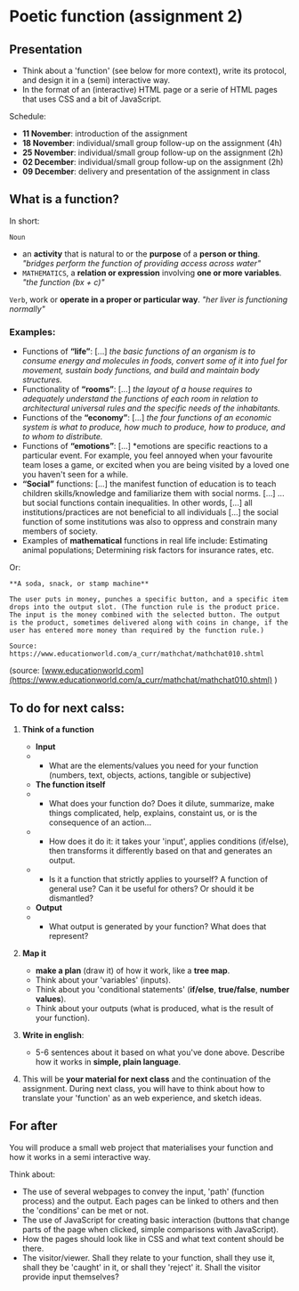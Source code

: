 # Poetic function (assignment 2)

## Presentation

- Think about a 'function' (see below for more context), write its protocol, and design it in a (semi) interactive way.
- In the format of an (interactive) HTML page or a serie of HTML pages that uses CSS and a bit of JavaScript.

Schedule:

- **11 November**: introduction of the assignment
- **18 November**: individual/small group follow-up on the assignment (4h)
- **25 November**: individual/small group follow-up on the assignment (2h)
- **02 December**: individual/small group follow-up on the assignment (2h)
- **09 December**: delivery and presentation of the assignment in class

## What is a function?

In short:

`Noun`
- an **activity** that is natural to or the **purpose** of a **person or thing**. *"bridges perform the function of providing access across water"*
- `MATHEMATICS`, a **relation or expression** involving **one or more variables**. *"the function (bx + c)"*

`Verb`, work or **operate in a proper or particular way**. *"her liver is functioning normally"*

### Examples:

- Functions of **“life”**: [...] *the basic functions of an organism is to consume energy and molecules in foods, convert some of it into fuel for movement, sustain body functions, and build and maintain body structures.*
- Functionality of **“rooms”**: [...] *the layout of a house requires to adequately understand the functions of each room in relation to architectural universal rules and the specific needs of the inhabitants.*
- Functions of the **“economy”**: [...] *the four functions of an economic system is what to produce, how much to produce, how to produce, and to whom to distribute.*
- Functions of **“emotions”**: [...] *emotions are specific reactions to a particular event. For example, you feel annoyed when your favourite team loses a game, or excited when you are being visited by a loved one you haven't seen for a while.
- **“Social”** functions: [...] the manifest function of education is to teach children skills/knowledge and familiarize them with social norms. [...] ... but social functions contain inequalities. In other words, [...] all institutions/practices are not beneficial to all individuals [...] the social function of some institutions was also to oppress and constrain many members of society.
- Examples of **mathematical** functions in real life include: Estimating animal populations; Determining risk factors for insurance rates, etc.

Or:

```
**A soda, snack, or stamp machine**

The user puts in money, punches a specific button, and a specific item drops into the output slot. (The function rule is the product price. The input is the money combined with the selected button. The output is the product, sometimes delivered along with coins in change, if the user has entered more money than required by the function rule.)

Source: https://www.educationworld.com/a_curr/mathchat/mathchat010.shtml
```

(source: [www.educationworld.com](https://www.educationworld.com/a_curr/mathchat/mathchat010.shtml) )

## To do for next calss:

1) **Think of a function**
   - **Input**
   - - What are the elements/values you need for your function (numbers, text, objects, actions, tangible or subjective)
   - **The function itself**
   - - What does your function do? Does it dilute, summarize, make things complicated, help, explains, constaint us, or is the consequence of an action...
   - - How does it do it: it takes your 'input', applies conditions (if/else), then transforms it differently based on that and generates an output.
   - - Is it a function that strictly applies to yourself? A function of general use? Can it be useful for others? Or should it be dismantled?
   - **Output**
   - - What output is generated by your function? What does that represent?

2) **Map it**
   - **make a plan** (draw it) of how it work, like a **tree map**.
   - Think about your 'variables' (inputs).
   - Think about you 'conditional statements' (**if/else**, **true/false**, **number values**).
   - Think about your outputs (what is produced, what is the result of your function).
   
4) **Write in english**:
   - 5-6 sentences about it based on what you've done above. Describe how it works in **simple, plain language**.

5) This will be **your material for next class** and the continuation of the assignment. During next class, you will have to think about how to translate your 'function' as an web experience, and sketch ideas.

## For after

You will produce a small web project that materialises your function and how it works in a semi interactive way.

Think about:

- The use of several webpages to convey the input, 'path' (function process) and the output. Each pages can be linked to others and then the 'conditions' can be met or not.
- The use of JavaScript for creating basic interaction (buttons that change parts of the page when clicked, simple comparisons with JavaScript).
- How the pages should look like in CSS and what text content should be there.
- The visitor/viewer. Shall they relate to your function, shall they use it, shall they be 'caught' in it, or shall they 'reject' it. Shall the visitor provide input themselves?

